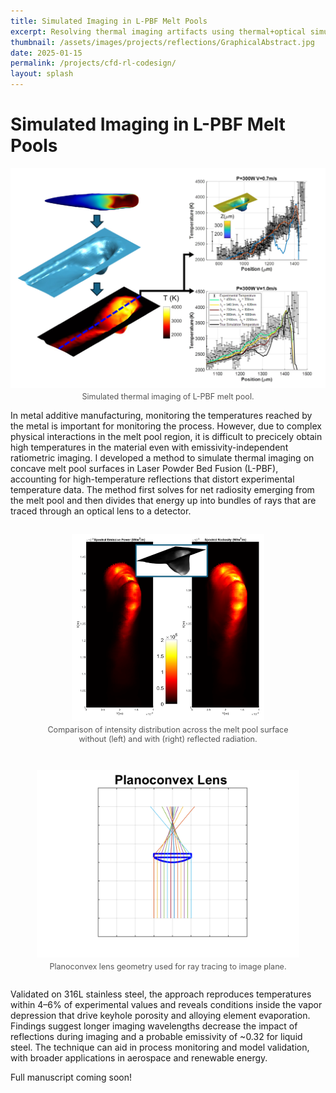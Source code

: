 ```yaml
---
title: Simulated Imaging in L-PBF Melt Pools
excerpt: Resolving thermal imaging artifacts using thermal+optical simulation
thumbnail: /assets/images/projects/reflections/GraphicalAbstract.jpg
date: 2025-01-15
permalink: /projects/cfd-rl-codesign/
layout: splash
---
```


# Simulated Imaging in L-PBF Melt Pools

<figure style="margin: 0 auto; display: flex; flex-direction: column; align-items: center; max-width: 600px;">
  <img src="/assets/images/projects/reflections/GraphicalAbstract.jpg"  
       alt="Simulated thermal imaging of L-PBF melt pool"  
       style="width: 100%; height: auto;">
  <figcaption style="margin-top: 0.5em; font-size: 0.9em; color: #555;">
    Simulated thermal imaging of L-PBF melt pool.
  </figcaption>
</figure>

In metal additive manufacturing, monitoring the temperatures reached by the metal is important for monitoring the process. However, due to complex physical interactions in the melt pool region, it is difficult to precicely obtain high temperatures in the material even with emissivity-independent ratiometric imaging. I developed a method to simulate thermal imaging on concave melt pool surfaces in Laser Powder Bed Fusion (L-PBF), accounting for high-temperature reflections that distort experimental temperature data. The method first solves for net radiosity emerging from the melt pool and then divides that energy up into bundles of rays that are traced through an optical lens to a detector. 

<div style="display: flex; justify-content: center; gap: 1em; flex-wrap: wrap; max-width: 1000px; margin: 0 auto;">
  <figure style="flex: 1; min-width: 280px; display: flex; flex-direction: column; align-items: center; text-align: center;">
    <div style="height: 300px; display: flex; align-items: center; justify-content: center;">
      <img src="/assets/images/projects/reflections/RHT.png"
           alt="Comparison of intensity without (left) and with (right) reflected radiation."
           style="max-height: 100%; width: auto;">
    </div>
    <figcaption style="margin-top: 0.5em; font-size: 0.9em; color: #555;">
      Comparison of intensity distribution across the melt pool surface without (left) and with (right) reflected radiation.
    </figcaption>
  </figure>

  <figure style="flex: 1; min-width: 280px; display: flex; flex-direction: column; align-items: center; text-align: center;">
    <div style="height: 300px; display: flex; align-items: center; justify-content: center;">
      <img src="/assets/images/projects/reflections/4bnew.png"
           alt="Planoconvex lens geometry used for ray tracing to image plane."
           style="max-height: 100%; width: auto;">
    </div>
    <figcaption style="margin-top: 0.5em; font-size: 0.9em; color: #555;">
      Planoconvex lens geometry used for ray tracing to image plane.
    </figcaption>
  </figure>
</div>

Validated on 316L stainless steel, the approach reproduces temperatures within 4–6% of experimental values and reveals conditions inside the vapor depression that drive keyhole porosity and alloying element evaporation. Findings suggest longer imaging wavelengths decrease the impact of reflections during imaging and a probable emissivity of ~0.32 for liquid steel. The technique can aid in process monitoring and model validation, with broader applications in aerospace and renewable energy. 

Full manuscript coming soon!




